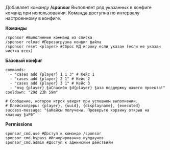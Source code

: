 Добавляет команду **/sponsor**
Выполняет ряд указанных в конфиге команд при использовании. 
Команда доступна по интервалу настроенному в конфиге.

**Команды**
```
/sponsor #Выполнение комманд из списка
/sponsor reload #Перезагрузка конфиг файла
/sponsor reset <player> #Сброс КД игроку если указан (если не указан чистка всех)
```
**Базовый конфиг**
```
commands:
  - "cases add {player} 1 1 3" # Кейс 1
  - "cases add {player} 2 1" # Кейс 2
  - "cases add {player} 3 1" # Кейс 3
  - "msg {player} §aСпасибо §d{player} §aза поддержку нашего проекта!"
cooldown: "29d 23h 59m"

# Сообщение, которое игрок увидит при успешном выполнении.
# Плейсхолдеры: {player}, {uuid}, {displayname}, {executed}
success-message: "§aКейсы получены. Проверьте корзину открыв на клавишу §aF6"
```
**Permissions**
```
sponsor_cmd.use #Доступ к команде /sponsor
sponsor_cmd.bypass #Игнорирование кулдаунов
sponsor_cmd.admin #Доступ к админским действиям
```
